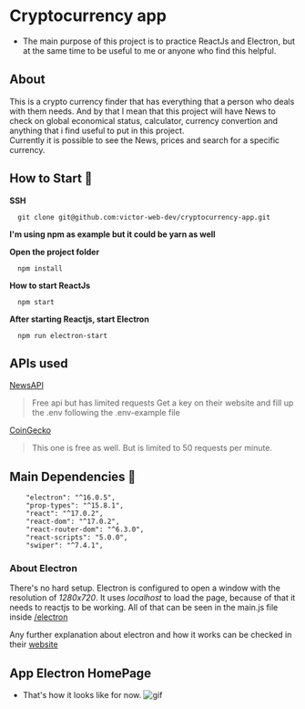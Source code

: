 # Cryptocurrency app

* The main purpose of this project is to practice ReactJs and Electron, but at the same time to be useful to me or anyone who find this helpful.


## About  

This is a crypto currency finder that has everything that a person who deals with them needs. And by that I mean that this project will have News to check on global economical status, calculator, currency convertion and anything that i find useful to put in this project.  
Currently it is possible to see the News, prices and search for a specific currency.


## How to Start :rocket:

**SSH**
```
  git clone git@github.com:victor-web-dev/cryptocurrency-app.git
```

__I'm using **npm** as example but it could be **yarn** as well__

**Open the project folder**
```
  npm install
```

**How to start ReactJs**
```
  npm start
```

**After starting Reactjs, start Electron**
```
  npm run electron-start
```

## APIs used

[NewsAPI](https://newsapi.org/)  
 > Free api but has limited requests
 > Get a key on their website and fill up the .env following the .env-example file

[CoinGecko](https://www.coingecko.com/en/api/documentation)
> This one is free as well.
> But is limited to 50 requests per minute.


## Main Dependencies 📌

```
    "electron": "^16.0.5",
    "prop-types": "^15.8.1",
    "react": "^17.0.2",
    "react-dom": "^17.0.2",
    "react-router-dom": "^6.3.0",
    "react-scripts": "5.0.0",
    "swiper": "^7.4.1",
```

### About Electron

There's no hard setup. Electron is configured to open a window with the resolution of _1280x720_.
It uses _localhost_ to load the page, because of that it needs to reactjs to be working.
All of that can be seen in the main.js file inside [/electron](/electron/)

Any further explanation about electron and how it works can be checked in their [website](https://www.electronjs.org/)


## App Electron HomePage
 - That's how it looks like for now.
 ![gif](/readme_images/electron-app.gif)
